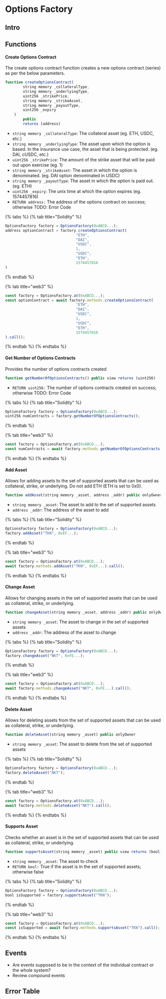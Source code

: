 # Options Factory

## Intro 

## Functions 

#### Create Options Contract 

The create options contract function creates a new options contract \(series\) as per the below parameters. 

```javascript
function createOptionsContract(
        string memory _collateralType,
        string memory _underlyingType,
        uint256 _strikePrice,
        string memory _strikeAsset,
        string memory _payoutType,
        uint256 _expiry
    )
        public
        returns (address)
```

* `string memory _collateralType`: The collateral asset \(eg. ETH, USDC, etc.\) 
* `string memory _underlyingType`: The asset upon which the option is based. In the insurance use case, the asset that is being protected. \(eg. DAI, cUSDC, etc.\) 
* `uint256 _strikePrice`: The amount of the strike asset that will be paid out upon exercise \(eg. 1\)
* `string memory _strikeAsset`: The asset in which the option is denominated. \(eg. DAI option denominated in USDC\)
* `string memory _payoutType`: The asset in which the option is paid out. \(eg. ETH\)
* `uint256 _expiry`: The unix time at which the option expires \(eg. 1574457816\)
* `RETURN address:` The address of the options contract on success; otherwise TODO: Error Code

{% tabs %}
{% tab title="Solidity" %}
```javascript
OptionsFactory factory = OptionsFactory(0xABCD...);
address optionContract = factory.createOptionsContract(
                                "ETH",
                                "DAI",
                                "USDC", 
                                1,
                                "USDC", 
                                "ETH",  
                                1574457816
)
```
{% endtab %}

{% tab title="web3" %}
```javascript
const factory = OptionsFactory.at(0xABCD...);
const optionContract = await factory.methods.createOptionsContract(
                                "ETH",
                                "DAI",
                                "USDC", 
                                1,
                                "USDC", 
                                "ETH",  
                                1574457816
).call();
```
{% endtab %}
{% endtabs %}

#### 

#### Get Number of Options Contracts

Provides the number of options contracts created

```javascript
function getNumberOfOptionsContracts() public view returns (uint256)
```

* `RETURN uint256:` The number of options contracts created on success; otherwise TODO: Error Code

{% tabs %}
{% tab title="Solidity" %}
```javascript
OptionsFactory factory = OptionsFactory(0xABCD...);
uint256 numContracts = factory.getNumberOfOptionsContracts();
```
{% endtab %}

{% tab title="web3" %}
```javascript
const factory = OptionsFactory.at(0xABCD...);
const numContracts = await factory.methods.getNumberOfOptionsContracts().call();
```
{% endtab %}
{% endtabs %}



#### Add Asset 

Allows for adding assets to the set of supported assets that can be used as collateral, strike, or underlying. Do not add ETH \(ETH is set to 0x0\).

```javascript
function addAsset(string memory _asset, address _addr) public onlyOwner
```

* `string memory _asset`: The asset to add to the set of supported assets
* `address _addr`: The address of the asset to add

{% tabs %}
{% tab title="Solidity" %}
```javascript
OptionsFactory factory = OptionsFactory(0xABCD...);
factory.addAsset("TKN", 0xEF...);
```
{% endtab %}

{% tab title="web3" %}
```javascript
const factory = OptionsFactory.at(0xABCD...);
await factory.methods.addAsset("TKN", 0xEF...).call();
```
{% endtab %}
{% endtabs %}



#### Change Asset 

Allows for changing assets in the set of supported assets that can be used as collateral, strike, or underlying. 

```javascript
function changeAsset(string memory _asset, address _addr) public onlyOwner
```

* `string memory _asset`: The asset to change in the set of supported assets
* `address _addr`: The address of the asset to change

{% tabs %}
{% tab title="Solidity" %}
```javascript
OptionsFactory factory = OptionsFactory(0xABCD...);
factory.changeAsset("NKT", 0xFE...);
```
{% endtab %}

{% tab title="web3" %}
```javascript
const factory = OptionsFactory.at(0xABCD...);
await factory.methods.changeAsset("NKT", 0xFE...).call();
```
{% endtab %}
{% endtabs %}



#### Delete Asset 

Allows for deleting assets from the set of supported assets that can be used as collateral, strike, or underlying.

```javascript
function deleteAsset(string memory _asset) public onlyOwner
```

* `string memory _asset`: The asset to delete from the set of supported assets

{% tabs %}
{% tab title="Solidity" %}
```javascript
OptionsFactory factory = OptionsFactory(0xABCD...);
factory.deleteAsset("NKT");
```
{% endtab %}

{% tab title="web3" %}
```javascript
const factory = OptionsFactory.at(0xABCD...);
await factory.methods.deleteAsset("NKT").call();
```
{% endtab %}
{% endtabs %}



#### Supports Asset 

Checks whether an asset is in the set of supported assets that can be used as collateral, strike, or underlying.

```javascript
function supportsAsset(string memory _asset) public view returns (bool)
```

* `string memory _asset`: The asset to check
* `RETURN bool:` True if the asset is in the set of supported assets; otherwise false

{% tabs %}
{% tab title="Solidity" %}
```javascript
OptionsFactory factory = OptionsFactory(0xABCD...);
bool isSupported = factory.supportsAsset("TKN");
```
{% endtab %}

{% tab title="web3" %}
```javascript
const factory = OptionsFactory.at(0xABCD...);
const isSupported = await factory.methods.supportsAsset("TKN").call();
```
{% endtab %}
{% endtabs %}

## Events 

* Are events supposed to be in the context of the individual contract or the whole system? 
* Review compound events 

## Error Table






